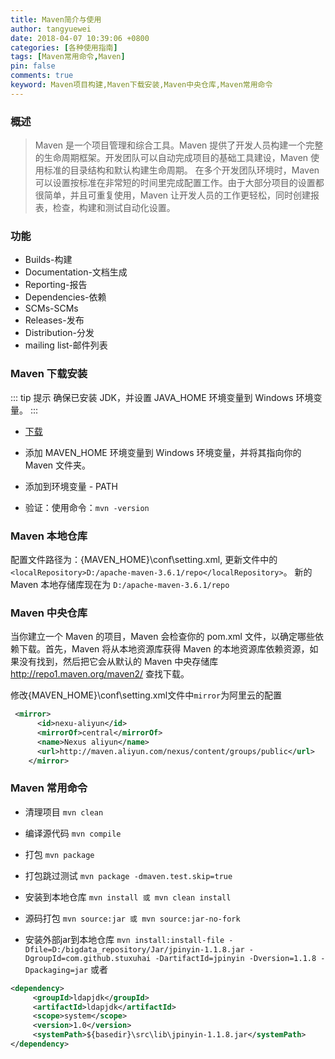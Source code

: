 ```yaml
---
title: Maven简介与使用
author: tangyuewei
date: 2018-04-07 10:39:06 +0800
categories: [各种使用指南]
tags: [Maven常用命令,Maven]
pin: false
comments: true
keyword: Maven项目构建,Maven下载安装,Maven中央仓库,Maven常用命令
---
```


### 概述

> Maven 是一个项目管理和综合工具。Maven 提供了开发人员构建一个完整的生命周期框架。开发团队可以自动完成项目的基础工具建设，Maven 使用标准的目录结构和默认构建生命周期。
  在多个开发团队环境时，Maven 可以设置按标准在非常短的时间里完成配置工作。由于大部分项目的设置都很简单，并且可重复使用，Maven 让开发人员的工作更轻松，同时创建报表，检查，构建和测试自动化设置。

### 功能

+ Builds-构建
+ Documentation-文档生成
+ Reporting-报告
+ Dependencies-依赖
+ SCMs-SCMs
+ Releases-发布
+ Distribution-分发
+ mailing list-邮件列表

### Maven 下载安装

::: tip 提示
确保已安装 JDK，并设置 JAVA_HOME 环境变量到 Windows 环境变量。
:::

- [下载](http://maven.apache.org/download.cgi)

- 添加 MAVEN_HOME 环境变量到 Windows 环境变量，并将其指向你的 Maven 文件夹。

- 添加到环境变量 - PATH

- 验证：使用命令：`mvn -version`

### Maven 本地仓库

配置文件路径为：{MAVEN_HOME}\conf\setting.xml, 更新文件中的`<localRepository>D:/apache-maven-3.6.1/repo</localRepository>`。
新的 Maven 本地存储库现在为 `D:/apache-maven-3.6.1/repo`

### Maven 中央仓库

当你建立一个 Maven 的项目，Maven 会检查你的 pom.xml 文件，以确定哪些依赖下载。首先，Maven 将从本地资源库获得 Maven 的本地资源库依赖资源，如果没有找到，然后把它会从默认的 Maven 中央存储库 http://repo1.maven.org/maven2/ 查找下载。

修改{MAVEN_HOME}\conf\setting.xml文件中`mirror`为阿里云的配置
```xml
 <mirror>
      <id>nexu-aliyun</id>
      <mirrorOf>central</mirrorOf>
      <name>Nexus aliyun</name>
      <url>http://maven.aliyun.com/nexus/content/groups/public</url>
    </mirror>
```
### Maven 常用命令

+ 清理项目 `mvn clean`

+ 编译源代码 `mvn compile`

+ 打包 `mvn package`

+ 打包跳过测试 `mvn package -dmaven.test.skip=true`

+ 安装到本地仓库 `mvn install 或 mvn clean install `

+ 源码打包 `mvn source:jar
        或
        mvn source:jar-no-fork`

+ 安装外部jar到本地仓库 `mvn install:install-file -Dfile=D:/bigdata_repository/Jar/jpinyin-1.1.8.jar -DgroupId=com.github.stuxuhai -DartifactId=jpinyin -Dversion=1.1.8 -Dpackaging=jar`
或者
```xml
<dependency>
     <groupId>ldapjdk</groupId>
     <artifactId>ldapjdk</artifactId>
     <scope>system</scope>
     <version>1.0</version>
     <systemPath>${basedir}\src\lib\jpinyin-1.1.8.jar</systemPath>
</dependency>
```
